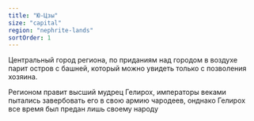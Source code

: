 ```yaml
---
title: "Ю-Цзы"
size: "capital"
region: "nephrite-lands"
sortOrder: 1
---
```


Центральный город региона, по
приданиям над городом в воздухе
парит остров с башней, который
можно увидеть только с
позволения хозяина. 

Регионом правит высший мудрец
Гелирох, императоры веками
пытались завербовать его в свою
армию чародеев, онднако Гелирох
все время был предан лишь
своему народу